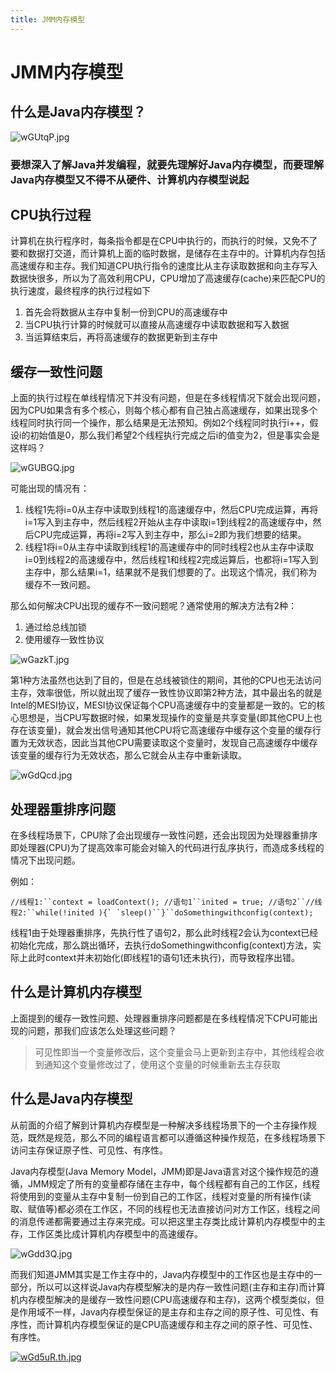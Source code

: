 ```yaml
---
title: JMM内存模型
---
```



# JMM内存模型

## 什么是Java内存模型？

![wGUtqP.jpg](https://s1.ax1x.com/2020/09/10/wGUtqP.jpg)

### 要想深入了解Java并发编程，就要先理解好Java内存模型，而要理解Java内存模型又不得不从硬件、计算机内存模型说起

## **CPU执行过程**

计算机在执行程序时，每条指令都是在CPU中执行的，而执行的时候，又免不了要和数据打交道，而计算机上面的临时数据，是储存在主存中的。计算机内存包括高速缓存和主存。我们知道CPU执行指令的速度比从主存读取数据和向主存写入数据快很多，所以为了高效利用CPU，CPU增加了高速缓存(cache)来匹配CPU的执行速度，最终程序的执行过程如下

1. 首先会将数据从主存中复制一份到CPU的高速缓存中
2. 当CPU执行计算的时候就可以直接从高速缓存中读取数据和写入数据
3. 当运算结束后，再将高速缓存的数据更新到主存中

## **缓存一致性问题**

上面的执行过程在单线程情况下并没有问题，但是在多线程情况下就会出现问题，因为CPU如果含有多个核心，则每个核心都有自己独占高速缓存，如果出现多个线程同时执行同一个操作，那么结果是无法预知。例如2个线程同时执行i++，假设i的初始值是0，那么我们希望2个线程执行完成之后i的值变为2，但是事实会是这样吗？

![wGUBGQ.jpg](https://s1.ax1x.com/2020/09/10/wGUBGQ.jpg)

可能出现的情况有：

1. 线程1先将i=0从主存中读取到线程1的高速缓存中，然后CPU完成运算，再将i=1写入到主存中，然后线程2开始从主存中读取i=1到线程2的高速缓存中，然后CPU完成运算，再将i=2写入到主存中，那么i=2即为我们想要的结果。
2. 线程1将i=0从主存中读取到线程1的高速缓存中的同时线程2也从主存中读取i=0到线程2的高速缓存中，然后线程1和线程2完成运算后，也都将i=1写入到主存中，那么结果i=1，结果就不是我们想要的了。出现这个情况，我们称为缓存不一致问题。

那么如何解决CPU出现的缓存不一致问题呢？通常使用的解决方法有2种：

1. 通过给总线加锁
2. 使用缓存一致性协议

![wGazkT.jpg](https://s1.ax1x.com/2020/09/10/wGazkT.jpg)

第1种方法虽然也达到了目的，但是在总线被锁住的期间，其他的CPU也无法访问主存，效率很低，所以就出现了缓存一致性协议即第2种方法，其中最出名的就是Intel的MESI协议，MESI协议保证每个CPU高速缓存中的变量都是一致的。它的核心思想是，当CPU写数据时候，如果发现操作的变量是共享变量(即其他CPU上也存在该变量)，就会发出信号通知其他CPU将它高速缓存中缓存这个变量的缓存行置为无效状态，因此当其他CPU需要读取这个变量时，发现自己高速缓存中缓存该变量的缓存行为无效状态，那么它就会从主存中重新读取。

![wGdQcd.jpg](https://s1.ax1x.com/2020/09/10/wGdQcd.jpg)

## **处理器重排序问题**

在多线程场景下，CPU除了会出现缓存一致性问题，还会出现因为处理器重排序即处理器(CPU)为了提高效率可能会对输入的代码进行乱序执行，而造成多线程的情况下出现问题。

例如：

```
//线程1:``context = loadContext(); //语句1``inited = true; //语句2``//线程2:``while(!inited ){` `sleep()``}``doSomethingwithconfig(context);
```

线程1由于处理器重排序，先执行性了语句2，那么此时线程2会认为context已经初始化完成，那么跳出循环，去执行doSomethingwithconfig(context)方法，实际上此时context并未初始化(即线程1的语句1还未执行)，而导致程序出错。

## **什么是计算机内存模型**

上面提到的缓存一致性问题、处理器重排序问题都是在多线程情况下CPU可能出现的问题，那我们应该怎么处理这些问题？

> 可见性即当一个变量修改后，这个变量会马上更新到主存中，其他线程会收到通知这个变量修改过了，使用这个变量的时候重新去主存获取

## **什么是Java内存模型**

从前面的介绍了解到计算机内存模型是一种解决多线程场景下的一个主存操作规范，既然是规范，那么不同的编程语言都可以遵循这种操作规范，在多线程场景下访问主存保证原子性、可见性、有序性。

Java内存模型(Java Memory Model，JMM)即是Java语言对这个操作规范的遵循，JMM规定了所有的变量都存储在主存中，每个线程都有自己的工作区，线程将使用到的变量从主存中复制一份到自己的工作区，线程对变量的所有操作(读取、赋值等)都必须在工作区，不同的线程也无法直接访问对方工作区，线程之间的消息传递都需要通过主存来完成。可以把这里主存类比成计算机内存模型中的主存，工作区类比成计算机内存模型中的高速缓存。

![wGdd3Q.jpg](https://s1.ax1x.com/2020/09/10/wGdd3Q.jpg)

而我们知道JMM其实是工作主存中的，Java内存模型中的工作区也是主存中的一部分，所以可以这样说Java内存模型解决的是内存一致性问题(主存和主存)而计算机内存模型解决的是缓存一致性问题(CPU高速缓存和主存)，这两个模型类似，但是作用域不一样，Java内存模型保证的是主存和主存之间的原子性、可见性、有序性，而计算机内存模型保证的是CPU高速缓存和主存之间的原子性、可见性、有序性。

[![wGd5uR.th.jpg](https://s1.ax1x.com/2020/09/10/wGd5uR.th.jpg)](https://imgchr.com/i/wGd5uR)

